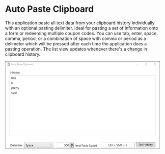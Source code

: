 # Auto Paste Clipboard
This application paste all text data from your clipboard history individually with an optional pasting delimiter. Ideal for pasting a set of information onto a form or redeeming multiple coupon codes.
You can use tab, enter, space, comma, period, or a combination of space with comma or period as a delimeter which will be pressed after each time the application does a pasting operation. The list view updates whenever there's a change in clipboard history.

![](AutoPasteClipboard/demo.jpg)
